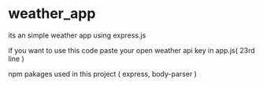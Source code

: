 # weather_app
its an simple weather app using express.js 

if you want to use this code paste your open weather api key in app.js( 23rd line )

npm pakages used in this project ( express, body-parser )
